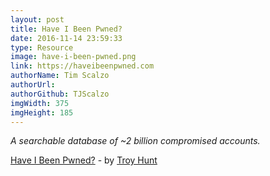 ```yaml
---
layout: post
title: Have I Been Pwned?
date: 2016-11-14 23:59:33
type: Resource
image: have-i-been-pwned.png
link: https://haveibeenpwned.com
authorName: Tim Scalzo
authorUrl: 
authorGithub: TJScalzo
imgWidth: 375
imgHeight: 185
---
```


_A searchable database of ~2 billion compromised accounts._



[Have I Been Pwned?](https://haveibeenpwned.com) - by [Troy Hunt](https://www.troyhunt.com)
